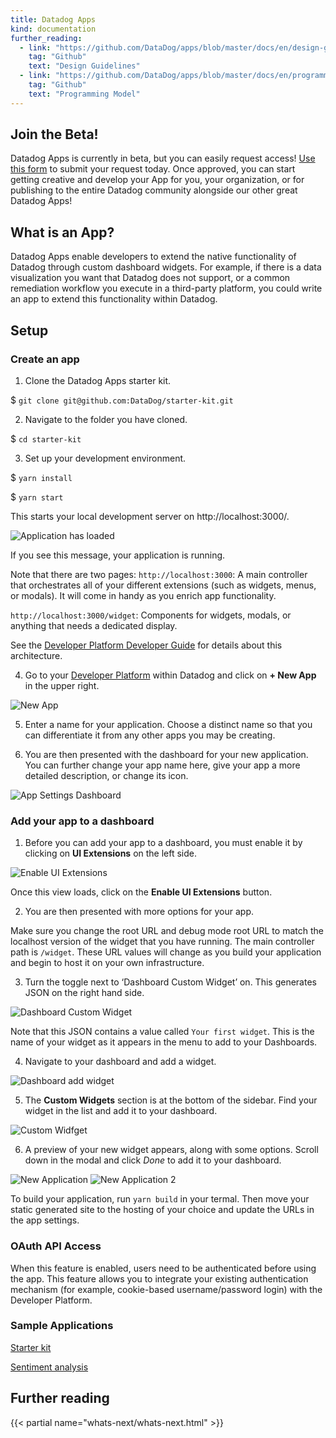 ```yaml
---
title: Datadog Apps
kind: documentation
further_reading:
  - link: "https://github.com/DataDog/apps/blob/master/docs/en/design-guidelines.md"
    tag: "Github"
    text: "Design Guidelines"
  - link: "https://github.com/DataDog/apps/blob/master/docs/en/programming-model.md"
    tag: "Github"
    text: "Programming Model"
---
```


## Join the Beta! 
Datadog Apps is currently in beta, but you can easily request access! [Use this form][5] to submit your request today. Once approved, you can start getting creative and develop your App for you, your organization, or for publishing to the entire Datadog community alongside our other great Datadog Apps!

## What is an App?

Datadog Apps enable developers to extend the native functionality of Datadog through custom dashboard widgets. For example, if there is a data visualization you want that Datadog does not support, or a common remediation workflow you execute in a third-party platform, you could write an app to extend this functionality within Datadog.

## Setup

### Create an app

1. Clone the Datadog Apps starter kit.

$ `git clone git@github.com:DataDog/starter-kit.git` 

2. Navigate to the folder you have cloned. 

$ `cd starter-kit`


3. Set up your development environment.

$ `yarn install`


$ `yarn start`

This starts your local development server on http://localhost:3000/.

<img style="max-width:80%" alt="Application has loaded" src="https://user-images.githubusercontent.com/228230/137548156-3c41407d-ee2f-423d-8a6e-8533115d462b.png">

If you see this message, your application is running.

Note that there are two pages:
`http://localhost:3000`: A main controller that orchestrates all of your different extensions (such as widgets, menus, or  modals). It will come in handy as you enrich app functionality.

`http://localhost:3000/widget`: Components for widgets, modals, or anything that needs a dedicated display.

See the [Developer Platform Developer Guide][3] for details about this architecture.

4. Go to your [Developer Platform][4] within Datadog and click on **+ New App** in the upper right.

<img style="max-width:80%" alt="New App" src="https://user-images.githubusercontent.com/228230/137548671-c0c64c2e-e3cd-494b-990c-8dc8a90d4800.png">

5. Enter a name for your application. Choose a distinct name so that you can differentiate it from any other apps you may be creating.

6. You are then presented with the dashboard for your new application. You can further change your app name here, give your app a more detailed description, or change its icon.

<img style="max-width:80%" alt="App Settings Dashboard" src="https://user-images.githubusercontent.com/228230/137548724-0487c169-9b65-4b31-bfa6-f8da3bbd2785.png">


### Add your app to a dashboard

1. Before you can add your app to a dashboard, you must enable it by clicking on **UI Extensions** on the left side.

<img style="max-width:80%" alt="Enable UI Extensions" src="https://user-images.githubusercontent.com/228230/137548823-0ad7f1ae-512f-44a4-93ca-c2aa3c47b992.png">

Once this view loads, click on the **Enable UI Extensions** button. 

2. You are then presented with more options for your app.

Make sure you change the root URL and debug mode root URL to match the localhost version of the widget that you have running. The main controller path is `/widget`. These URL values will change as you build your application and begin to host it on your own infrastructure.

3. Turn the toggle next to ‘Dashboard Custom Widget’ on. This generates JSON on the right hand side. 

<img style="max-width:80%" alt="Dashboard Custom Widget" src="https://user-images.githubusercontent.com/228230/137549275-f901e4c1-16ad-4c82-95f3-9ba7f346c9ba.png">


Note that this JSON contains a value called `Your first widget`. This is the name of your widget as it appears in the menu to add to your Dashboards.

4. Navigate to your dashboard and add a widget.

<img style="max-width:80%" alt="Dashboard add widget" src="https://user-images.githubusercontent.com/228230/137550297-3f98c5e0-0826-4109-b6e4-bf6dd1209aa2.png">


5. The **Custom Widgets** section is at the bottom of the sidebar. Find your widget in the list and add it to your dashboard. 

<img style="max-width:80%" alt="Custom Widfget" src="https://user-images.githubusercontent.com/228230/137550380-7b9b222d-c848-4d17-9060-cd0345780a11.png">

6. A preview of your new widget appears, along with some options. Scroll down in the modal and click *Done* to add it to your dashboard.

<img style="max-width:80%" alt="New Application" src="https://user-images.githubusercontent.com/228230/137550741-669f69c6-4a9b-4253-afc4-be3257a1084e.png">

<img style="max-width:80%" alt="New Application 2" src="https://user-images.githubusercontent.com/228230/137550757-96bce01d-2ec4-4c0f-b045-e18b756e52df.png">



To build your application, run `yarn build` in your termal. Then move your static generated site to the hosting of your choice and update the URLs in the app settings.

### OAuth API Access

When this feature is enabled, users need to be authenticated before using the app. This feature allows you to integrate your existing authentication mechanism (for example, cookie-based username/password login) with the Developer Platform.

### Sample Applications

[Starter kit][1]

[Sentiment analysis][2]

## Further reading

{{< partial name="whats-next/whats-next.html" >}}

[1]: https://github.com/DataDog/starter-kit/
[2]: https://github.com/DataDog/apps/tree/master/examples/sentiment
[3]: https://github.com/DataDog/apps/blob/master/docs/en/programming-model.md
[4]: https://app.datadoghq.com/apps
[5]: https://dtdg.co/3E5iHd8
